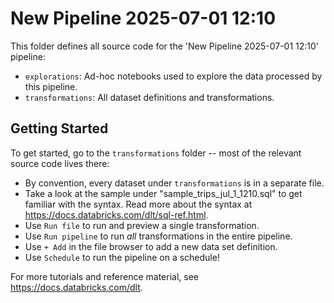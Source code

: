 # New Pipeline 2025-07-01 12:10

This folder defines all source code for the 'New Pipeline 2025-07-01 12:10' pipeline:

- `explorations`: Ad-hoc notebooks used to explore the data processed by this pipeline.
- `transformations`: All dataset definitions and transformations.

## Getting Started

To get started, go to the `transformations` folder -- most of the relevant source code lives there:

* By convention, every dataset under `transformations` is in a separate file.
* Take a look at the sample under "sample_trips_jul_1_1210.sql" to get familiar with the syntax.
  Read more about the syntax at https://docs.databricks.com/dlt/sql-ref.html.
* Use `Run file` to run and preview a single transformation.
* Use `Run pipeline` to run _all_ transformations in the entire pipeline.
* Use `+ Add` in the file browser to add a new data set definition.
* Use `Schedule` to run the pipeline on a schedule!

For more tutorials and reference material, see https://docs.databricks.com/dlt.
